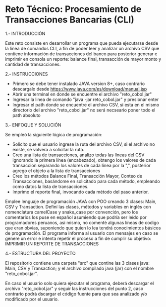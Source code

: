 # Reto Técnico: Procesamiento de Transacciones Bancarias (CLI)

1.- INTRODUCCIÓN

Este reto consiste en desarrollar un programa que pueda ejecutarse desde la linea de comandos CLI, a fin de poder leer y analizar un archivo CSV que contiene información de transacciones del banco para posterior generar e imprimir en consola un reporte: balance final, transacción de mayor monto y cantidad de transacciones.


2.- INSTRUCCIONES
- Primero se debe tener instalado JAVA version 8+, caso contrario descargalo desde https://www.java.com/es/download/manual.jsp
- Abrir una terminal en donde se encuentre el archivo "reto_cobol.jar"
- Ingresar la linea de comando "java -jar reto_cobol.jar" y presionar enter
- Ingresar el path donde se encuentre el archivo CSV, si esta en el mismo directorio del archivo "reto_cobol.jar" no será necseario poner todo el path absoluto


3.- ENFOQUE Y SOLUCIÓN

Se empleó la siguiente lógica de programación:
- Solicito que el usuario ingrese la ruta del archivo CSV, si el archivo no existe, se volvera a solicitar la ruta.
- Creo una lista de transacciones, analizo todas las líneas del CSV ignorando la primera línea (encabezado), obtengo los valores de cada transaccion separando los valores de cada línea por la ",", posterior agrego el objeto a la lista de transacciones
- Creo los métodos Balance Final, Transacción Mayor, Conteo de Transacciones, basándome en solicitado para cada método, empleando como datos la lista de transacciones.
- Imprimo el reporte final, invocando cada método del paso anterior.

Emplee lenguaje de programación JAVA con POO creando 3 clases: Main, CSV y Transaction. Definí las clases, métodos y variables en inglés con nomenclatura camelCase y snake_case por convención, pero los comentarios los puse en español asumiendo que podría ser leído por programadores peruanos, asi mismo, no comenté algunas líneas de codigo que eran obvias, suponiendo que quien lo lea tendrá conocimientos básicos de programación. El programa informa al usuario con mensajes en caso se genere un error e intenta repetir el proceso a fin de cumplir su objetivo: IMPRIMIR UN REPORTE DE TRANSACCIONES


4.- ESTRUCTURA DEL PROYECTO

El repositorio contiene una carpeta "src" que contine las 3 clases java: Main, CSV y Transaction; y el archivo compilado java (jar) con el nombre "reto_cobol.jar".

En caso el usuario solo quiera ejecutar el programa, deberá descargar el archivo "reto_cobol.jar" y seguir las instrucciones del punto 2, caso contrario podrá dscargar el código fuente para que sea analizado y/o modificado por el usuario.
